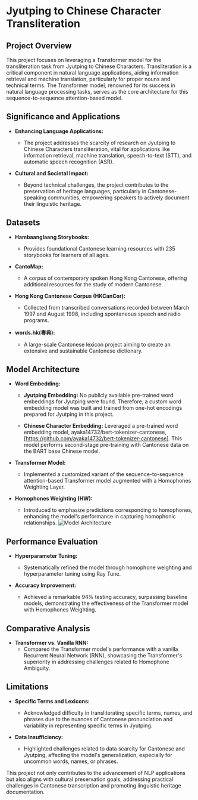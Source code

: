 # Jyutping to Chinese Character Transliteration

## Project Overview

This project focuses on leveraging a Transformer model for the transliteration task from Jyutping to Chinese Characters. Transliteration is a critical component in natural language applications, aiding information retrieval and machine translation, particularly for proper nouns and technical terms. The Transformer model, renowned for its success in natural language processing tasks, serves as the core architecture for this sequence-to-sequence attention-based model.

## Significance and Applications

- **Enhancing Language Applications:**
  - The project addresses the scarcity of research on Jyutping to Chinese Characters transliteration, vital for applications like information retrieval, machine translation, speech-to-text (STT), and automatic speech recognition (ASR).

- **Cultural and Societal Impact:**
  - Beyond technical challenges, the project contributes to the preservation of heritage languages, particularly in Cantonese-speaking communities, empowering speakers to actively document their linguistic heritage.

## Datasets

- **Hambaanglaang Storybooks:**
  - Provides foundational Cantonese learning resources with 235 storybooks for learners of all ages.
  
- **CantoMap:**
  - A corpus of contemporary spoken Hong Kong Cantonese, offering additional resources for the study of modern Cantonese.

- **Hong Kong Cantonese Corpus (HKCanCor):**
  - Collected from transcribed conversations recorded between March 1997 and August 1998, including spontaneous speech and radio programs.

- **words.hk(粵典):**
  - A large-scale Cantonese lexicon project aiming to create an extensive and sustainable Cantonese dictionary.

## Model Architecture

- **Word Embedding:**
  - **Jyutping Embedding:** No publicly available pre-trained word embeddings for Jyutping were found. Therefore, a custom word embedding model was built and trained from one-hot encodings prepared for Jyutping in this project.

  - **Chinese Character Embedding:** Leveraged a pre-trained word embedding model, ayaka14732/bert-tokenizer-cantonese, [https://github.com/ayaka14732/bert-tokenizer-cantonese]. This model performs second-stage pre-training with Cantonese data on the BART base Chinese model.

- **Transformer Model:**
  - Implemented a customized variant of the sequence-to-sequence attention-based Transformer model augmented with a Homophones Weighting Layer.
  
- **Homophones Weighting (HW):**
  - Introduced to emphasize predictions corresponding to homophones, enhancing the model's performance in capturing homophonic relationships.
![Model Architecture]([url](https://github.com/IanQuan/J2P-Translator/blob/main/Model%20Architecture.png))
## Performance Evaluation

- **Hyperparameter Tuning:**
  - Systematically refined the model through homophone weighting and hyperparameter tuning using Ray Tune.

- **Accuracy Improvement:**
  - Achieved a remarkable 94% testing accuracy, surpassing baseline models, demonstrating the effectiveness of the Transformer model with Homophones Weighting.

## Comparative Analysis

- **Transformer vs. Vanilla RNN:**
  - Compared the Transformer model's performance with a vanilla Recurrent Neural Network (RNN), showcasing the Transformer's superiority in addressing challenges related to Homophone Ambiguity.

## Limitations

- **Specific Terms and Lexicons:**
  - Acknowledged difficulty in transliterating specific terms, names, and phrases due to the nuances of Cantonese pronunciation and variability in representing specific terms in Jyutping.

- **Data Insufficiency:**
  - Highlighted challenges related to data scarcity for Cantonese and Jyutping, affecting the model's generalization, especially for uncommon words, names, or phrases.

This project not only contributes to the advancement of NLP applications but also aligns with cultural preservation goals, addressing practical challenges in Cantonese transcription and promoting linguistic heritage documentation.
